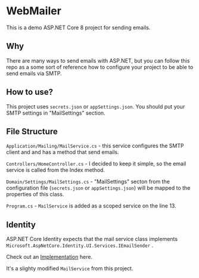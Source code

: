 # WebMailer

This is a demo ASP.NET Core 8 project for sending emails. 

## Why

There are many ways to send emails with ASP.NET, but you can follow this repo as a some sort of reference how to configure your project to be able to send emails via SMTP. 

## How to use?

This project uses ``secrets.json`` or ``appSettings.json``. You should put your SMTP settings in "MailSettings" section.

## File Structure

``Application/Mailing/MailService.cs`` - this service configures the SMTP client and and has a  method that send emails.


``Controllers/HomeController.cs`` - I decided to keep it simple, so the email service is called from the Index method.

``Domain/Settings/MailSettings.cs`` - "MailSettings" secton from the configuration file (``secrets.json`` or ``appSettings.json``) will be mapped to the properties of this class.

``Program.cs`` - `MailService` is added as a scoped service on the line 13.

## Identity
ASP.NET Core Identity expects that the mail service class implements ``Microsoft.AspNetCore.Identity.UI.Services.IEmailSender`` . 

Check out an [Implementation](https://github.com/milosh-96/SportsGlobe.Web/blob/master/SportsGlobe.Web/Infrastructure/MailSender.cs) here. 

It's a slighty modified ``MailService`` from this project.
